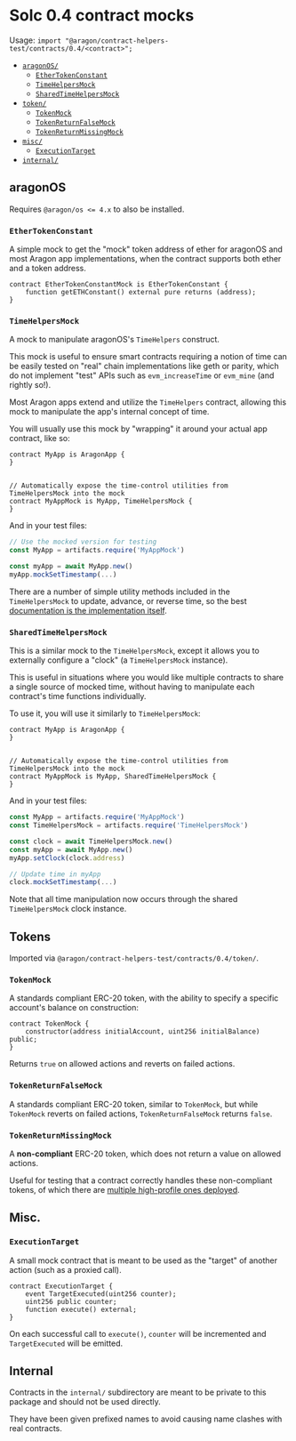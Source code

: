 # Solc 0.4 contract mocks

Usage: `import "@aragon/contract-helpers-test/contracts/0.4/<contract>";`

- [`aragonOS/`](#aragonos)
  - [`EtherTokenConstant`](#ethertokenconstant)
  - [`TimeHelpersMock`](#timehelpersmock)
  - [`SharedTimeHelpersMock`](#sharedtimehelpersmock)
- [`token/`](#tokens)
  - [`TokenMock`](#tokenmock)
  - [`TokenReturnFalseMock`](#tokenreturnfalsemock)
  - [`TokenReturnMissingMock`](#tokenreturnmissingmock)
- [`misc/`](#misc)
  - [`ExecutionTarget`](#executiontarget)
- [`internal/`](#internal)

## aragonOS

Requires `@aragon/os <= 4.x` to also be installed.

### `EtherTokenConstant`

A simple mock to get the "mock" token address of ether for aragonOS and most Aragon app implementations, when the contract supports both ether and a token address.

```solidity
contract EtherTokenConstantMock is EtherTokenConstant {
    function getETHConstant() external pure returns (address);
}
```

### `TimeHelpersMock`

A mock to manipulate aragonOS's `TimeHelpers` construct.

This mock is useful to ensure smart contracts requiring a notion of time can be easily tested on "real" chain implementations like geth or parity, which do not implement "test" APIs such as `evm_increaseTime` or `evm_mine` (and rightly so!).

Most Aragon apps extend and utilize the `TimeHelpers` contract, allowing this mock to manipulate the app's internal concept of time.

You will usually use this mock by "wrapping" it around your actual app contract, like so:

```solidity
contract MyApp is AragonApp {
}


// Automatically expose the time-control utilities from TimeHelpersMock into the mock
contract MyAppMock is MyApp, TimeHelpersMock {
}
```

And in your test files:

```js
// Use the mocked version for testing
const MyApp = artifacts.require('MyAppMock')

const myApp = await MyApp.new()
myApp.mockSetTimestamp(...)
```

There are a number of simple utility methods included in the `TimeHelpersMock` to update, advance, or reverse time, so the best [documentation is the implementation itself](./aragonOS/TimeHelpersMock.sol).

### `SharedTimeHelpersMock`

This is a similar mock to the `TimeHelpersMock`, except it allows you to externally configure a "clock" (a `TimeHelpersMock` instance).

This is useful in situations where you would like multiple contracts to share a single source of mocked time, without having to manipulate each contract's time functions individually.

To use it, you will use it similarly to `TimeHelpersMock`:

```solidity
contract MyApp is AragonApp {
}


// Automatically expose the time-control utilities from TimeHelpersMock into the mock
contract MyAppMock is MyApp, SharedTimeHelpersMock {
}
```

And in your test files:

```js
const MyApp = artifacts.require('MyAppMock')
const TimeHelpersMock = artifacts.require('TimeHelpersMock')

const clock = await TimeHelpersMock.new()
const myApp = await MyApp.new()
myApp.setClock(clock.address)

// Update time in myApp
clock.mockSetTimestamp(...)
```

Note that all time manipulation now occurs through the shared `TimeHelpersMock` clock instance.

## Tokens

Imported via `@aragon/contract-helpers-test/contracts/0.4/token/`.

### `TokenMock`

A standards compliant ERC-20 token, with the ability to specify a specific account's balance on construction:

```solidity
contract TokenMock {
    constructor(address initialAccount, uint256 initialBalance) public;
}
```

Returns `true` on allowed actions and reverts on failed actions.

### `TokenReturnFalseMock`

A standards compliant ERC-20 token, similar to `TokenMock`, but while `TokenMock` reverts on failed actions, `TokenReturnFalseMock` returns `false`.

### `TokenReturnMissingMock`

A **non-compliant** ERC-20 token, which does not return a value on allowed actions.

Useful for testing that a contract correctly handles these non-compliant tokens, of which there are [multiple high-profile ones deployed](https://medium.com/coinmonks/missing-return-value-bug-at-least-130-tokens-affected-d67bf08521ca).

## Misc.

### `ExecutionTarget`

A small mock contract that is meant to be used as the "target" of another action (such as a proxied call).

```solidity
contract ExecutionTarget {
    event TargetExecuted(uint256 counter);
    uint256 public counter;
    function execute() external;
}
```

On each successful call to `execute()`, `counter` will be incremented and `TargetExecuted` will be emitted.

## Internal

Contracts in the `internal/` subdirectory are meant to be private to this package and should not be used directly.

They have been given prefixed names to avoid causing name clashes with real contracts.
